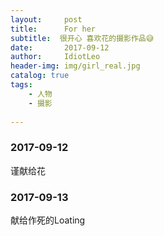 ```yaml
---
layout:     post
title:      For her
subtitle:  很开心 喜欢花的摄影作品😅
date:       2017-09-12
author:     IdiotLeo
header-img: img/girl_real.jpg
catalog: true
tags:
    - 人物
    - 摄影
    
---
```



### 2017-09-12

谨献给花

### 2017-09-13

献给作死的Loating
